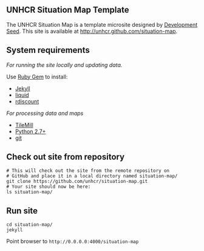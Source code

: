 ## UNHCR Situation Map Template

The UNHCR Situation Map is a template microsite designed by [Development Seed](http://developmentseed.org). This site is available at <http://unhcr.github.com/situation-map>.

## System requirements

*For running the site locally and updating data.*

Use [Ruby Gem](http://rubygems.org/) to install:

- [Jekyll](http://jekyllrb.com/)
- [liquid](http://liquidmarkup.org/)
- [rdiscount](https://github.com/rtomayko/rdiscount/)

*For processing data and maps*

- [TileMill](http://mapbox.com/tilemill/)
- [Python 2.7+](http://www.python.org/download/)
- [git](http://git-scm.com/)

## Check out site from repository

    # This will check out the site from the remote repository on
    # GitHub and place it in a local directory named situation-map/
    git clone https://github.com/unhcr/situation-map.git
    # Your site should now be here:
    ls situation-map/

## Run site

    cd situation-map/
    jekyll

Point browser to `http://0.0.0.0:4000/situation-map`